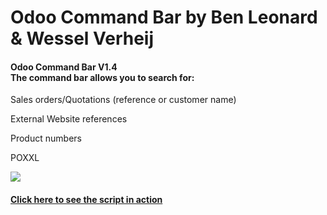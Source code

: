 # Odoo Command Bar by Ben Leonard & Wessel Verheij

<html>
<body>
    <div class="features">
      <h4>Odoo Command Bar V1.4 <br>The command bar allows you to search for:</h4>
      <p>Sales orders/Quotations (reference or customer name)</p>
      <p>External Website references</p>
      <p>Product numbers</p>
      <p>POXXL</p>
    </div>
    <img src="https://i.imgur.com/OmSmgqA.png">
    <h4><a href='https://i.imgur.com/Ky4yD17.mp4'>Click here to see the script in action</a></h4>
   
  </body>
</html>
